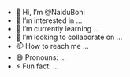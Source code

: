 - 👋 Hi, I’m @NaiduBoni
- 👀 I’m interested in ...
- 🌱 I’m currently learning ...
- 💞️ I’m looking to collaborate on ...
- 📫 How to reach me ...
- 😄 Pronouns: ...
- ⚡ Fun fact: ...

<!---
NaiduBoni/NaiduBoni is a ✨ special ✨ repository because its `README.md` (this file) appears on your GitHub profile.
You can click the Preview link to take a look at your changes.
--->
